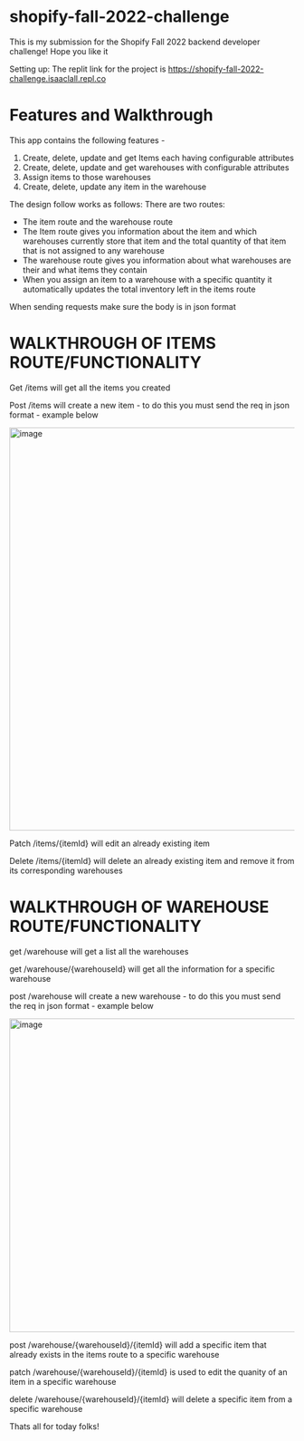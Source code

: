 # shopify-fall-2022-challenge
This is my submission for the Shopify Fall 2022 backend developer challenge! Hope you like it

Setting up:
The replit link for the project is https://shopify-fall-2022-challenge.isaaclall.repl.co



# Features and Walkthrough

This app contains the following features -
1. Create, delete, update and get Items each having configurable attributes
2. Create, delete, update and get  warehouses with configurable attributes
3. Assign items to those warehouses
4. Create, delete, update any item in the warehouse 

The design follow works as follows:
There are two routes:
- The item route  and the warehouse route
- The Item route gives you information about the item and which warehouses currently store that item and the total quantity of that item that is not assigned  to any warehouse
- The warehouse route gives you information about what warehouses are their and what items they contain
- When you assign an item to a warehouse with a specific quantity it automatically updates the total inventory left in the items route

When sending requests make sure the body is in json format


# WALKTHROUGH OF ITEMS ROUTE/FUNCTIONALITY

Get /items will get all the items you created

Post /items will create a new item - to do this you must send the req in json format - example below

<img width="712" alt="image" src="https://user-images.githubusercontent.com/66037084/168488611-ed8221e9-335f-44bf-ab8d-f4461d86b15d.png">

Patch /items/{itemId} will edit an already existing item 

Delete /items/{itemId} will delete an already existing item and remove it from its corresponding warehouses

# WALKTHROUGH OF WAREHOUSE ROUTE/FUNCTIONALITY

get /warehouse will get a list all the warehouses

get /warehouse/{warehouseId} will get all the information for a specific warehouse

post /warehouse will create a new warehouse - to do this you must send the req in json format - example below

<img width="554" alt="image" src="https://user-images.githubusercontent.com/66037084/168488884-881a7bd9-a4e2-4ed0-b9b5-2407f208caf2.png">

post /warehouse/{warehouseId}/{itemId} will add a specific item that already exists in the items route to a specific warehouse

patch /warehouse/{warehouseId}/{itemId} is used to edit the quanity of an item in a specific warehouse

delete /warehouse/{warehouseId}/{itemId} will delete a specific item from a specific warehouse


Thats all for today folks! 
















